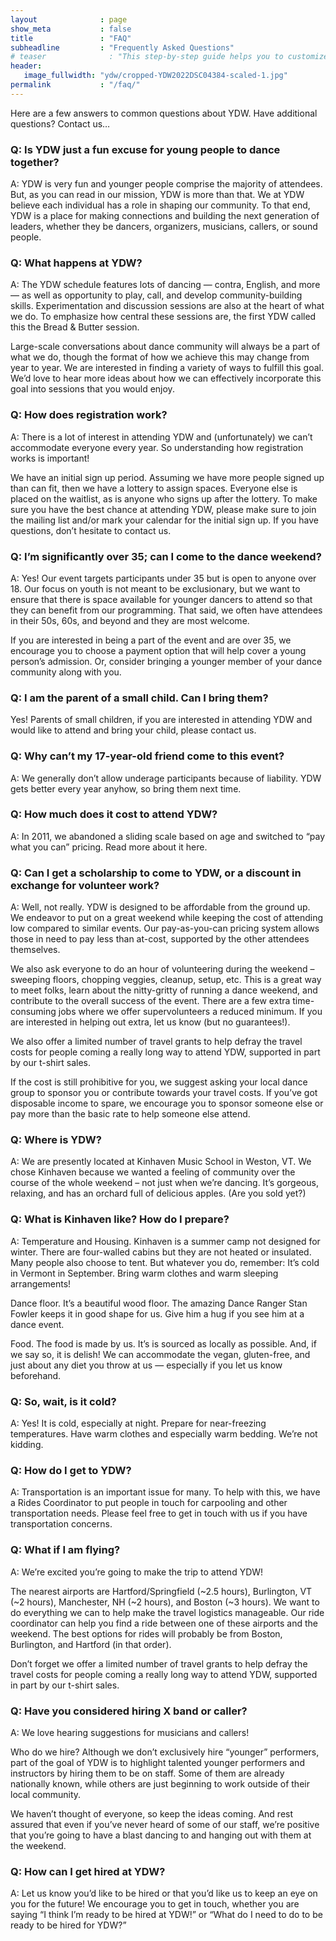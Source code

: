 ```yaml
---
layout              : page
show_meta           : false
title               : "FAQ"
subheadline         : "Frequently Asked Questions"
# teaser              : "This step-by-step guide helps you to customize Feeling Responsive to your needs."
header:
   image_fullwidth: "ydw/cropped-YDW2022DSC04384-scaled-1.jpg"
permalink           : "/faq/"
---
```


Here are a few answers to common questions about YDW. Have additional questions? Contact us…

### Q: Is YDW just a fun excuse for young people to dance together?
A: YDW is very fun and younger people comprise the majority of attendees. But, as you can read in our mission, YDW is more than that. We at YDW believe each individual has a role in shaping our community. To that end, YDW is a place for making connections and building the next generation of leaders, whether they be dancers, organizers, musicians, callers, or sound people.

### Q: What happens at YDW?
A: The YDW schedule features lots of dancing — contra, English, and more — as well as opportunity to play, call, and develop community-building skills. Experimentation and discussion sessions are also at the heart of what we do. To emphasize how central these sessions are, the first YDW called this the Bread & Butter session.

Large-scale conversations about dance community will always be a part of what we do, though the format of how we achieve this may change from year to year. We are interested in finding a variety of ways to fulfill this goal. We’d love to hear more ideas about how we can effectively incorporate this goal into sessions that you would enjoy.

### Q: How does registration work?
A: There is a lot of interest in attending YDW and (unfortunately) we can’t accommodate everyone every year. So understanding how registration works is important!

We have an initial sign up period.
Assuming we have more people signed up than can fit, then we have a lottery to assign spaces.
Everyone else is placed on the waitlist, as is anyone who signs up after the lottery.
To make sure you have the best chance at attending YDW, please make sure to join the mailing list and/or mark your calendar for the initial sign up. If you have questions, don’t hesitate to contact us.

### Q: I’m significantly over 35; can I come to the dance weekend?
A: Yes! Our event targets participants under 35 but is open to anyone over 18. Our focus on youth is not meant to be exclusionary, but we want to ensure that there is space available for younger dancers to attend so that they can benefit from our programming. That said, we often have attendees in their 50s, 60s, and beyond and they are most welcome.

If you are interested in being a part of the event and are over 35, we encourage you to choose a payment option that will help cover a young person’s admission. Or, consider bringing a younger member of your dance community along with you.

### Q: I am the parent of a small child. Can I bring them?
Yes! Parents of small children, if you are interested in attending YDW and would like to attend and bring your child, please contact us.

### Q: Why can’t my 17-year-old friend come to this event?
A: We generally don’t allow underage participants because of liability. YDW gets better every year anyhow, so bring them next time.

### Q: How much does it cost to attend YDW?
A: In 2011, we abandoned a sliding scale based on age and switched to “pay what you can” pricing. Read more about it here.

### Q: Can I get a scholarship to come to YDW, or a discount in exchange for volunteer work?
A: Well, not really. YDW is designed to be affordable from the ground up. We endeavor to put on a great weekend while keeping the cost of attending low compared to similar events. Our pay-as-you-can pricing system allows those in need to pay less than at-cost, supported by the other attendees themselves.

We also ask everyone to do an hour of volunteering during the weekend – sweeping floors, chopping veggies, cleanup, setup, etc. This is a great way to meet folks, learn about the nitty-gritty of running a dance weekend, and contribute to the overall success of the event. There are a few extra time-consuming jobs where we offer supervolunteers a reduced minimum. If you are interested in helping out extra, let us know (but no guarantees!).

We also offer a limited number of travel grants to help defray the travel costs for people coming a really long way to attend YDW, supported in part by our t-shirt sales.

If the cost is still prohibitive for you, we suggest asking your local dance group to sponsor you or contribute towards your travel costs. If you’ve got disposable income to spare, we encourage you to sponsor someone else or pay more than the basic rate to help someone else attend.

### Q: Where is YDW?
A: We are presently located at Kinhaven Music School in Weston, VT. We chose Kinhaven because we wanted a feeling of community over the course of the whole weekend – not just when we’re dancing. It’s gorgeous, relaxing, and has an orchard full of delicious apples. (Are you sold yet?)

### Q: What is Kinhaven like? How do I prepare?
A: Temperature and Housing. Kinhaven is a summer camp not designed for winter. There are four-walled cabins but they are not heated or insulated. Many people also choose to tent. But whatever you do, remember: It’s cold in Vermont in September. Bring warm clothes and warm sleeping arrangements!

Dance floor. It’s a beautiful wood floor. The amazing Dance Ranger Stan Fowler keeps it in good shape for us. Give him a hug if you see him at a dance event.

Food. The food is made by us. It’s is sourced as locally as possible. And, if we say so, it is delish! We can accommodate the vegan, gluten-free, and just about any diet you throw at us — especially if you let us know beforehand.

### Q: So, wait, is it cold?
A: Yes! It is cold, especially at night. Prepare for near-freezing temperatures. Have warm clothes and especially warm bedding. We’re not kidding.

### Q: How do I get to YDW?
A: Transportation is an important issue for many. To help with this, we have a Rides Coordinator to put people in touch for carpooling and other transportation needs. Please feel free to get in touch with us if you have transportation concerns.

### Q: What if I am flying?
A: We’re excited you’re going to make the trip to attend YDW!

The nearest airports are Hartford/Springfield (~2.5 hours), Burlington, VT (~2 hours), Manchester, NH (~2 hours), and Boston (~3 hours). We want to do everything we can to help make the travel logistics manageable. Our ride coordinator can help you find a ride between one of these airports and the weekend. The best options for rides will probably be from Boston, Burlington, and Hartford (in that order).

Don’t forget we offer a limited number of travel grants to help defray the travel costs for people coming a really long way to attend YDW, supported in part by our t-shirt sales.

### Q: Have you considered hiring X band or caller?
A: We love hearing suggestions for musicians and callers!

Who do we hire? Although we don’t exclusively hire “younger” performers, part of the goal of YDW is to highlight talented younger performers and instructors by hiring them to be on staff. Some of them are already nationally known, while others are just beginning to work outside of their local community.

We haven’t thought of everyone, so keep the ideas coming. And rest assured that even if you’ve never heard of some of our staff, we’re positive that you’re going to have a blast dancing to and hanging out with them at the weekend.

### Q: How can I get hired at YDW?
A: Let us know you’d like to be hired or that you’d like us to keep an eye on you for the future! We encourage you to get in touch, whether you are saying “I think I’m ready to be hired at YDW!” or “What do I need to do to be ready to be hired for YDW?”

